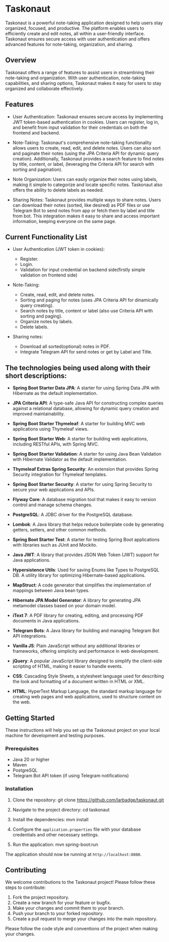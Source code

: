 # Taskonaut
Taskonaut is a powerful note-taking application designed to help users stay organized, focused, and productive. The platform enables users to efficiently create and edit notes, all within a user-friendly interface. Taskonaut ensures secure access with user authentication and offers advanced features for note-taking, organization, and sharing.

## Overview
Taskonaut offers a range of features to assist users in streamlining their note-taking and organization. With user authentication, note-taking capabilities, and sharing options, Taskonaut makes it easy for users to stay organized and collaborate effectively.

## Features

- User Authentication: Taskonaut ensures secure access by implementing JWT token-based authentication in cookies. Users can register, log in, and benefit from input validation for their credentials on both the frontend and backend.

- Note-Taking: Taskonaut's comprehensive note-taking functionality allows users to create, read, edit, and delete notes. Users can also sort and paginate their notes (using the JPA Criteria API for dynamic query creation). Additionally, Taskonaut provides a search feature to find notes by title, content, or label, (leveraging the Criteria API for search with sorting and pagination).

- Note Organization: Users can easily organize their notes using labels, making it simple to categorize and locate specific notes. Taskonaut also offers the ability to delete labels as needed.

- Sharing Notes: Taskonaut provides multiple ways to share notes. Users can download their notes (sorted, like desired) as PDF files or use Telegram Bot to send notes from app or fetch them by label and title from bot. This integration makes it easy to share and access important information, keeping everyone on the same page.

## Current Functionality List

- User Authentication (JWT token in cookies): 
  - Register. 
  - Login.
  - Validation for input credential on backend side(firstly simple validation on frontend side)

- Note-Taking:
    - Create, read, edit, and delete notes.
    - Sorting and paging for notes (uses JPA Criteria API for dinamically query creating).
    - Search notes by title, content or label (also use Criteria API with sorting and paging).
    - Organize notes by labels.
    - Delete labels.
    
- Sharing notes:
    - Download all sorted(optional) notes in PDF.
    - Integrate Telegram API for send notes or get by Label and Title.
    
## The technologies being used along with their short descriptions:

- **Spring Boot Starter Data JPA**: A starter for using Spring Data JPA with Hibernate as the default implementation.
- **JPA Criteria API**: A type-safe Java API for constructing complex queries against a relational database, allowing for dynamic query creation and improved maintainability.
- **Spring Boot Starter Thymeleaf**: A starter for building MVC web applications using Thymeleaf views.

- **Spring Boot Starter Web**: A starter for building web applications, including RESTful APIs, with Spring MVC.

- **Spring Boot Starter Validation**: A starter for using Java Bean Validation with Hibernate Validator as the default implementation.

- **Thymeleaf Extras Spring Security**: An extension that provides Spring Security integration for Thymeleaf templates.

- **Spring Boot Starter Security**: A starter for using Spring Security to secure your web applications and APIs.

- **Flyway Core**: A database migration tool that makes it easy to version control and manage schema changes.

- **PostgreSQL**: A JDBC driver for the PostgreSQL database.

- **Lombok**: A Java library that helps reduce boilerplate code by generating getters, setters, and other common methods.

- **Spring Boot Starter Test**: A starter for testing Spring Boot applications with libraries such as JUnit and Mockito.

- **Java JWT**: A library that provides JSON Web Token (JWT) support for Java applications.

- **Hypersistence Utils**: Used for saving Enums like Types to PostgreSQL DB. A utility library for optimizing Hibernate-based applications.

- **MapStruct**: A code generator that simplifies the implementation of mappings between Java bean types.

- **Hibernate JPA Model Generator**: A library for generating JPA metamodel classes based on your domain model.

- **iText 7**: A PDF library for creating, editing, and processing PDF documents in Java applications.

- **Telegram Bots**: A Java library for building and managing Telegram Bot API integrations.

- **Vanilla JS**: Plain JavaScript without any additional libraries or frameworks, offering simplicity and performance in web development.

- **jQuery**: A popular JavaScript library designed to simplify the client-side scripting of HTML, making it easier to handle events.

- **CSS**: Cascading Style Sheets, a stylesheet language used for describing the look and formatting of a document written in HTML or XML.

- **HTML**: HyperText Markup Language, the standard markup language for creating web pages and web applications, used to structure content on the web.

## Getting Started

These instructions will help you set up the Taskonaut project on your local machine for development and testing purposes.

### Prerequisites

- Java 20 or higher
- Maven
- PostgreSQL
- Telegram Bot API token (if using Telegram notifications)

### Installation

1. Clone the repository:
   git clone https://github.com/larbadge/taskonaut.git

2. Navigate to the project directory:
   cd taskonaut

3. Install the dependencies:
   mvn install

4. Configure the `application.properties` file with your database credentials and other necessary settings.

5. Run the application:
   mvn spring-boot:run

The application should now be running at `http://localhost:8080`.

## Contributing

We welcome contributions to the Taskonaut project! Please follow these steps to contribute:

1. Fork the project repository.
2. Create a new branch for your feature or bugfix.
3. Make your changes and commit them to your branch.
4. Push your branch to your forked repository.
5. Create a pull request to merge your changes into the main repository.

Please follow the code style and conventions of the project when making your changes.
